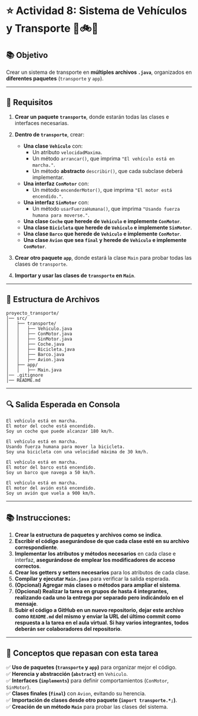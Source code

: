 # ⭐ Actividad 8: Sistema de Vehículos y Transporte 🚗🚲🚢

## **📚 Objetivo**  
Crear un sistema de transporte en **múltiples archivos `.java`**, organizados en **diferentes paquetes** (`transporte` y `app`). 

---

## **📌 Requisitos**
1. **Crear un paquete `transporte`**, donde estarán todas las clases e interfaces necesarias.
2. **Dentro de `transporte`**, crear:
   - **Una clase `Vehiculo`** con:
     - Un atributo `velocidadMaxima`.
     - Un método `arrancar()`, que imprima `"El vehículo está en marcha."`.
     - Un método **abstracto** `describir()`, que cada subclase deberá implementar.
   - **Una interfaz `ConMotor`** con:
     - Un método `encenderMotor()`, que imprima `"El motor está encendido."`.
   - **Una interfaz `SinMotor`** con:
     - Un método `usarFuerzaHumana()`, que imprima `"Usando fuerza humana para moverse."`.
   - **Una clase `Coche` que herede de `Vehiculo` e implemente `ConMotor`**.
   - **Una clase `Bicicleta` que herede de `Vehiculo` e implemente `SinMotor`**.
   - **Una clase `Barco` que herede de `Vehiculo` e implemente `ConMotor`**.
   - **Una clase `Avion` que sea `final` y herede de `Vehiculo` e implemente `ConMotor`**.

3. **Crear otro paquete `app`**, donde estará la clase `Main` para probar todas las clases de `transporte`.
4. **Importar y usar las clases de `transporte` en `Main`**.

---

## **📂 Estructura de Archivos**
```
proyecto_transporte/
│── src/
│   ├── transporte/
│   │   ├── Vehiculo.java
│   │   ├── ConMotor.java
│   │   ├── SinMotor.java
│   │   ├── Coche.java
│   │   ├── Bicicleta.java
│   │   ├── Barco.java
│   │   ├── Avion.java
│   ├── app/
│   │   ├── Main.java
│── .gitignore 
│── README.md
```

---

## **🔍 Salida Esperada en Consola**
```plaintext
El vehículo está en marcha.
El motor del coche está encendido.
Soy un coche que puede alcanzar 180 km/h.

El vehículo está en marcha.
Usando fuerza humana para mover la bicicleta.
Soy una bicicleta con una velocidad máxima de 30 km/h.

El vehículo está en marcha.
El motor del barco está encendido.
Soy un barco que navega a 50 km/h.

El vehículo está en marcha.
El motor del avión está encendido.
Soy un avión que vuela a 900 km/h.
```

---

## **📚 Instrucciones:**
1. **Crear la estructura de paquetes y archivos como se indica**.
2. **Escribir el código asegurándose de que cada clase esté en su archivo correspondiente**.
3. **Implementar los atributos y métodos necesarios** en cada clase e interfaz, **asegurándose de emplear los modificadores de acceso correctos**.
4. **Crear los getters y setters necesarios** para los atributos de cada clase.
5. **Compilar y ejecutar `Main.java`** para verificar la salida esperada.
6. **(Opcional) Agregar más clases o métodos para ampliar el sistema**.
7. **(Opcional) Realizar la tarea en grupos de hasta 4 integrantes, realizando cada uno la entrega por separado pero indicándolo en el mensaje**.
8. **Subir el código a GitHub en un nuevo repositorio, dejar este archivo como `README.md` del mismo y enviar la URL del último commit como respuesta a la tarea en el aula virtual. Si hay varios integrantes, todos deberán ser colaboradores del repositorio**.

---

## **🔄 Conceptos que repasan con esta tarea**
✅ **Uso de paquetes (`transporte` y `app`)** para organizar mejor el código.  
✅ **Herencia y abstracción (`abstract`)** en `Vehiculo`.  
✅ **Interfaces (`implements`)** para definir comportamientos (`ConMotor`, `SinMotor`).  
✅ **Clases finales (`final`)** con `Avion`, evitando su herencia.  
✅ **Importación de clases desde otro paquete (`import transporte.*;`)**.  
✅ **Creación de un método `Main`** para probar las clases del sistema.